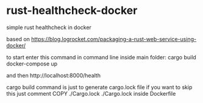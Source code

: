 # rust-healthcheck-docker
simple rust healthcheck in docker

based on https://blog.logrocket.com/packaging-a-rust-web-service-using-docker/


to start enter this command in command line inside main folder:
cargo build
docker-compose up

and then http://localhost:8000/health


cargo build command is just to generate cargo.lock file if you want to skip this just comment 
COPY ./Cargo.lock ./Cargo.lock 
inside Dockerfile 
